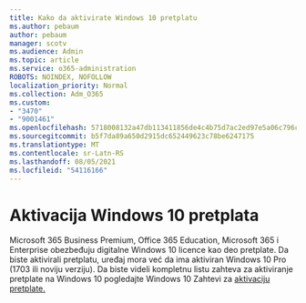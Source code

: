```yaml
---
title: Kako da aktivirate Windows 10 pretplatu
ms.author: pebaum
author: pebaum
manager: scotv
ms.audience: Admin
ms.topic: article
ms.service: o365-administration
ROBOTS: NOINDEX, NOFOLLOW
localization_priority: Normal
ms.collection: Adm_O365
ms.custom:
- "3470"
- "9001461"
ms.openlocfilehash: 5718008132a47db113411856de4c4b75d7ac2ed97e5a06c796c5be06c535b932
ms.sourcegitcommit: b5f7da89a650d2915dc652449623c78be6247175
ms.translationtype: MT
ms.contentlocale: sr-Latn-RS
ms.lasthandoff: 08/05/2021
ms.locfileid: "54116166"
---
```

# <a name="activating-windows-10-subscriptions"></a>Aktivacija Windows 10 pretplata

Microsoft 365 Business Premium, Office 365 Education, Microsoft 365 i Enterprise obezbeđuju digitalne Windows 10 licence kao deo pretplate. Da biste aktivirali pretplatu, uređaj mora već da ima aktiviran Windows 10 Pro (1703 ili noviju verziju). Da biste videli kompletnu listu zahteva za aktiviranje pretplate na Windows 10 pogledajte Windows 10 Zahtevi za [aktivaciju pretplate.](https://docs.microsoft.com/windows/deployment/windows-10-subscription-activation#requirements)
